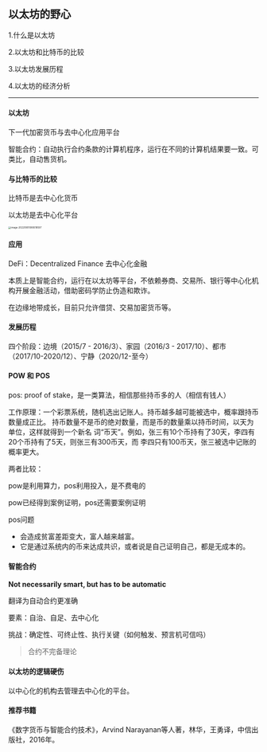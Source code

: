 ## 以太坊的野心

1.什么是以太坊

2.以太坊和比特币的比较

3.以太坊发展历程

4.以太坊的经济分析

---

#### 以太坊

下一代加密货币与去中心化应用平台

智能合约：自动执行合约条款的计算机程序，运行在不同的计算机结果要一致。可类比，自动售货机。

#### 与比特币的比较

比特币是去中心化货币

以太坊是去中心化平台

<img src="/Users/wentaoking/Documents/BlockChainNote/images/比特币与以太坊的区别.png" alt="image-20220901080618597" style="zoom:33%;" />

#### 应用

DeFi：Decentralized Finance 去中心化金融

本质上是智能合约，运行在以太坊等平台，不依赖券商、交易所、银行等中心化机构开展金融活动，借助密码学防止伪造和欺诈。

在边缘地带成长，目前只允许借贷、交易加密货币等。

#### 发展历程

四个阶段：边境（2015/7 - 2016/3）、家园（2016/3 - 2017/10）、都市（2017/10-2020/12）、宁静（2020/12-至今）

#### POW 和 POS

pos: proof of stake，是一类算法，相信那些持币多的人（相信有钱人）

工作原理：一个彩票系统，随机选出记账人。持币越多越可能被选中，概率跟持币数量成正比。 持币数量不是币的绝对数量，而是币的数量乘以持币时间，以天为单位，这样就得到一个新名 词“币天”。例如，张三有10个币持有了30天，李四有20个币持有了5天，则张三有300币天，而 李四只有100币天，张三被选中记账的概率更大。

两者比较：

pow是利用算力，pos利用投入，是不费电的

pow已经得到案例证明，pos还需要案例证明

pos问题

- 会造成贫富差距变大，富人越来越富。
- 它是通过系统内的币来达成共识，或者说是自己证明自己，都是无成本的。

#### 智能合约

**Not necessarily smart, but has to be automatic**

翻译为自动合约更准确

要素：自治、自足、去中心化

挑战：确定性、可终止性、执行关键（如何触发、预言机可信吗）

> 合约不完备理论

#### 以太坊的逻辑硬伤

以中心化的机构去管理去中心化的平台。

#### 推荐书籍

《数字货币与智能合约技术》，Arvind Narayanan等人著，林华，王勇译，中信出版社，2016年。
